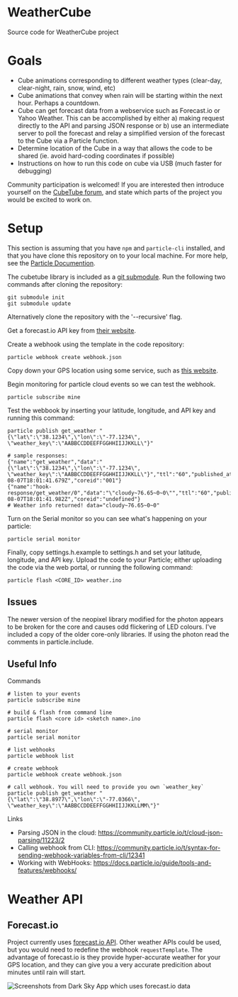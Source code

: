 # WeatherCube
Source code for WeatherCube project

# Goals
- Cube animations corresponding to different weather types (clear-day, clear-night, rain, snow, wind, etc)
- Cube animations that convey when rain will be starting within the next hour. Perhaps a countdown.
- Cube can get forecast data from a webservice such as Forecast.io or Yahoo Weather. This can be accomplished by either a) making request directly to the API and parsing JSON response or b) use an intermediate server to poll the forecast and relay a simplified version of the forecast to the Cube via a Particle function.
- Determine location of the Cube in a way that allows the code to be shared (ie. avoid hard-coding coordinates if possible)
- Instructions on how to run this code on cube via USB (much faster for debugging)

Community participation is welcomed! If you are interested then introduce yourself on the [CubeTube forum](http://www.cubetube.org/forum/?place=topic%2Fcubetalk%2FHTJx6q50WAo%2Fdiscussion), and state which parts of the project you would be excited to work on. 

# Setup

This section is assuming that you have `npm` and `particle-cli` installed, and that you have clone this repository on to your local machine.  For more help, see the [Particle Documention](https://docs.particle.io/guide/tools-and-features/cli/).

The cubetube library is included as a [git submodule](https://git-scm.com/book/en/v2/Git-Tools-Submodules).
Run the following two commands after cloning the repository:

	git submodule init
	git submodule update

Alternatively clone the repository with the '--recursive' flag.

Get a forecast.io API key from [their website](https://developer.forecast.io/).

Create a webhook using the template in the code repository:

	particle webhook create webhook.json

Copy down your GPS location using some service, such as [this website](http://www.gps-coordinates.net/).

Begin monitoring for particle cloud events so we can test the webhook.

	particle subscribe mine

Test the webbook by inserting your latitude, longitude, and API key and running this command:

	particle publish get_weather "{\"lat\":\"38.1234\",\"lon\":\"-77.1234\", \"weather_key\":\"AABBCCDDEEFFGGHHIIJJKKLL\"}"
	
	# sample responses:
	{"name":"get_weather","data":"{\"lat\":\"38.1234\",\"lon\":\"-77.1234\", \"weather_key\":\"AABBCCDDEEFFGGHHIIJJKKLL\"}","ttl":"60","published_at":"2015-08-07T18:01:41.679Z","coreid":"001"}
	{"name":"hook-response/get_weather/0","data":"\"cloudy~76.65~0~0\"","ttl":"60","published_at":"2015-08-07T18:01:41.982Z","coreid":"undefined"}
	# Weather info returned! data="cloudy~76.65~0~0"
	
	
Turn on the Serial monitor so you can see what's happening on your particle:

	particle serial monitor

Finally, copy settings.h.example to settings.h and set your latitude, longitude, and API key.  Upload the code to your Particle; either uploading the code via the web portal, or running the following command:

	particle flash <CORE_ID> weather.ino


## Issues

The newer version of the neopixel library modified for the photon appears to be broken for the core and causes odd flickering of LED colours.
I've included a copy of the older core-only libraries. If using the photon read the comments in particle.include.

## Useful Info

Commands

	# listen to your events 
	particle subscribe mine
	
	# build & flash from command line
	particle flash <core id> <sketch name>.ino
	
	# serial monitor
	particle serial monitor
	
	# list webhooks
	particle webhook list
	
	# create webhook
	particle webhook create webhook.json

	# call webhook. You will need to provide you own `weather_key`
	particle publish get_weather "{\"lat\":\"38.8977\",\"lon\":\"-77.0366\", \"weather_key\":\"AABBCCDDEEFFGGHHIIJJKKLLMM\"}"

Links

- Parsing JSON in the cloud: https://community.particle.io/t/cloud-json-parsing/11223/2
- Calling webhook from CLI: https://community.particle.io/t/syntax-for-sending-webhook-variables-from-cli/12341
- Working with WebHooks: https://docs.particle.io/guide/tools-and-features/webhooks/

# Weather API

## Forecast.io

Project currently uses [forecast.io API](https://developer.forecast.io/). Other weather APIs could be used, but you would need to redefine the webhook `requestTemplate`. The advantage of forecast.io is they provide hyper-accurate weather for your GPS location, and they can give you a very accurate predicition about minutes until rain will start. 

![Screenshots from Dark Sky App which uses forecast.io data](http://www.tech-shutter.com/wp-content/uploads/2015/05/screen-shot-2014-01-27-at-5-22-25-pm.png)

